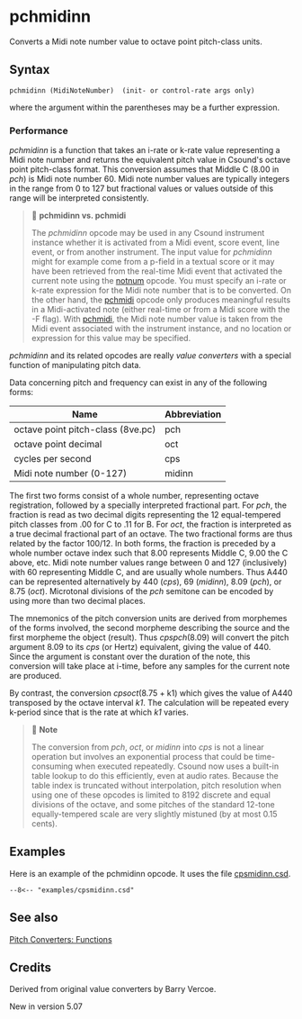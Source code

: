 <!--
id:pchmidinn
category:Pitch Converters:Functions
-->
# pchmidinn
Converts a Midi note number value to octave point pitch-class units.

## Syntax
``` csound-orc
pchmidinn (MidiNoteNumber)  (init- or control-rate args only)
```

where the argument within the parentheses may be a further expression.

### Performance

_pchmidinn_ is a function that takes an i-rate or k-rate value representing a Midi note number and returns the equivalent pitch value in Csound's octave point pitch-class format. This conversion assumes that Middle C (8.00 in _pch_) is Midi note number 60. Midi note number values are typically integers in the range from 0 to 127 but fractional values or values outside of this range will be interpreted consistently.

> :memo: **pchmidinn vs. pchmidi**
>
> The _pchmidinn_ opcode may be used in any Csound instrument instance whether it is activated from a Midi event, score event, line event, or from another instrument.  The input value for _pchmidinn_ might for example come from a p-field in a textual score or it may have been retrieved from the real-time Midi event that activated the current note using the [notnum](../../opcodes/notnum) opcode.  You must specify an i-rate or k-rate expression for the Midi note number that is to be converted.  On the other hand, the [pchmidi](../../opcodes/pchmidi) opcode only produces meaningful results in a Midi-activated note (either real-time or from a Midi score with the -F flag).  With [pchmidi](../../opcodes/pchmidi), the Midi note number value is taken from the Midi event associated with the instrument instance, and no location or expression for this value may be specified.

_pchmidinn_ and its related opcodes are really _value converters_ with a special function of manipulating pitch data.

Data concerning pitch and frequency can exist in any of the following forms:

| Name | Abbreviation |
|---|---|
| octave point pitch-class (8ve.pc) | pch |
| octave point decimal | oct |
| cycles per second | cps |
| Midi note number (0-127) | midinn |

The first two forms consist of a whole number, representing octave registration, followed by a specially interpreted fractional part. For _pch_, the fraction is read as two decimal digits representing the 12 equal-tempered pitch classes from .00 for C to .11 for B. For _oct_, the fraction is interpreted as a true decimal fractional part of an octave. The two fractional forms are thus related by the factor 100/12. In both forms, the fraction is preceded by a whole number octave index such that 8.00 represents Middle C, 9.00 the C above, etc. Midi note number values range between 0 and 127 (inclusively) with 60 representing Middle C, and are usually whole numbers. Thus A440 can be represented alternatively by 440 (_cps_), 69 (_midinn_), 8.09 (_pch_), or 8.75 (_oct_). Microtonal divisions of the _pch_ semitone can be encoded by using more than two decimal places.

The mnemonics of the pitch conversion units are derived from morphemes of the forms involved, the second morpheme describing the source and the first morpheme the object (result). Thus _cpspch_(8.09) will convert the pitch argument 8.09 to its _cps_ (or Hertz) equivalent, giving the value of 440. Since the argument is constant over the duration of the note, this conversion will take place at i-time, before any samples for the current note are produced.

By contrast, the conversion _cpsoct_(8.75 + k1) which gives the value of A440 transposed by the octave interval _k1_. The calculation will be repeated every k-period since that is the rate at which _k1_ varies.

> :memo: **Note**
>
> The conversion from _pch_, _oct_, or _midinn_ into _cps_ is not a linear operation but involves an exponential process that could be time-consuming when executed repeatedly. Csound now uses a built-in table lookup to do this efficiently, even at audio rates. Because the table index is truncated without interpolation, pitch resolution when using one of these opcodes is limited to 8192 discrete and equal divisions of the octave, and some pitches of the standard 12-tone equally-tempered scale are very slightly mistuned (by at most 0.15 cents).

## Examples

Here is an example of the pchmidinn opcode. It uses the file [cpsmidinn.csd](../../examples/cpsmidinn.csd).

``` csound-csd title="Example of the pchmidinn opcode." linenums="1"
--8<-- "examples/cpsmidinn.csd"
```

## See also

[Pitch Converters: Functions](../../pitch/funcs)

## Credits

Derived from original value converters by Barry Vercoe.

New in version 5.07
